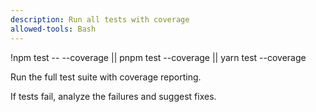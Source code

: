 ```yaml
---
description: Run all tests with coverage
allowed-tools: Bash
---
```


!npm test -- --coverage || pnpm test --coverage || yarn test --coverage

Run the full test suite with coverage reporting.

If tests fail, analyze the failures and suggest fixes.

